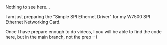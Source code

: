 Nothing to see here...

I am just preparing the "Simple SPI Ethernet Driver" for my W7500 SPI Ethernet Networking Card.

Once I have prepare enough to do videos, I you will be able to find the code here, but in the main branch, not the prep :-)
